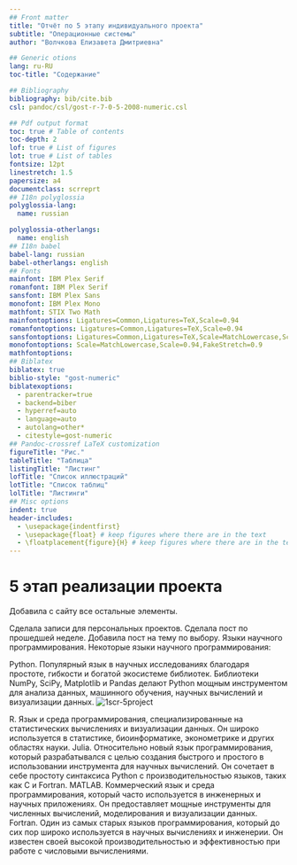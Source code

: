 ```yaml
---
## Front matter
title: "Отчёт по 5 этапу индивидуального проекта"
subtitle: "Операционные системы"
author: "Волчкова Eлизавета Дмитриевна"

## Generic otions
lang: ru-RU
toc-title: "Содержание"

## Bibliography
bibliography: bib/cite.bib
csl: pandoc/csl/gost-r-7-0-5-2008-numeric.csl

## Pdf output format
toc: true # Table of contents
toc-depth: 2
lof: true # List of figures
lot: true # List of tables
fontsize: 12pt
linestretch: 1.5
papersize: a4
documentclass: scrreprt
## I18n polyglossia
polyglossia-lang:
  name: russian

polyglossia-otherlangs:
  name: english
## I18n babel
babel-lang: russian
babel-otherlangs: english
## Fonts
mainfont: IBM Plex Serif
romanfont: IBM Plex Serif
sansfont: IBM Plex Sans
monofont: IBM Plex Mono
mathfont: STIX Two Math
mainfontoptions: Ligatures=Common,Ligatures=TeX,Scale=0.94
romanfontoptions: Ligatures=Common,Ligatures=TeX,Scale=0.94
sansfontoptions: Ligatures=Common,Ligatures=TeX,Scale=MatchLowercase,Scale=0.94
monofontoptions: Scale=MatchLowercase,Scale=0.94,FakeStretch=0.9
mathfontoptions:
## Biblatex
biblatex: true
biblio-style: "gost-numeric"
biblatexoptions:
  - parentracker=true
  - backend=biber
  - hyperref=auto
  - language=auto
  - autolang=other*
  - citestyle=gost-numeric
## Pandoc-crossref LaTeX customization
figureTitle: "Рис."
tableTitle: "Таблица"
listingTitle: "Листинг"
lofTitle: "Список иллюстраций"
lotTitle: "Список таблиц"
lolTitle: "Листинги"
## Misc options
indent: true
header-includes:
  - \usepackage{indentfirst}
  - \usepackage{float} # keep figures where there are in the text
  - \floatplacement{figure}{H} # keep figures where there are in the text
---
```



# 5 этап реализации проекта
Добавила с сайту все остальные элементы.

Сделала записи для персональных проектов.
Сделала пост по прошедшей неделе.
Добавила пост на тему по выбору.
Языки научного программирования.
Некоторые языки научного программирования:

Python. Популярный язык в научных исследованиях благодаря простоте, гибкости и богатой экосистеме библиотек. Библиотеки NumPy, SciPy, Matplotlib и Pandas делают Python мощным инструментом для анализа данных, машинного обучения, научных вычислений и визуализации данных. 
![1scr-5project](https://github.com/user-attachments/assets/49348d0f-8493-4edf-8171-257b181b475a)

R. Язык и среда программирования, специализированные на статистических вычислениях и визуализации данных. 
Он широко используется в статистике, биоинформатике, эконометрике и других областях науки. 
Julia. Относительно новый язык программирования, который разрабатывался с целью создания быстрого и простого в использовании инструмента для научных вычислений.
Он сочетает в себе простоту синтаксиса Python с производительностью языков, таких как C и Fortran.
MATLAB. Коммерческий язык и среда программирования, который часто используется в инженерных и научных приложениях.
Он предоставляет мощные инструменты для численных вычислений, моделирования и визуализации данных. 
Fortran. Один из самых старых языков программирования, который до сих пор широко используется в научных вычислениях и инженерии. 
Он известен своей высокой производительностью и эффективностью при работе с числовыми вычислениями. 
